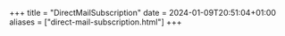 +++
title = "DirectMailSubscription"
date = 2024-01-09T20:51:04+01:00
aliases = ["direct-mail-subscription.html"]
+++
